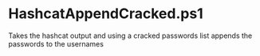# HashcatAppendCracked.ps1
Takes the hashcat output and using a cracked passwords list appends the passwords to the usernames
